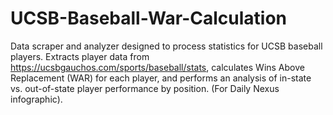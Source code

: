 # UCSB-Baseball-War-Calculation
Data scraper and analyzer designed to process statistics for UCSB baseball players. Extracts player data from https://ucsbgauchos.com/sports/baseball/stats, calculates Wins Above Replacement (WAR) for each player, and performs an analysis of in-state vs. out-of-state player performance by position. (For Daily Nexus infographic).
